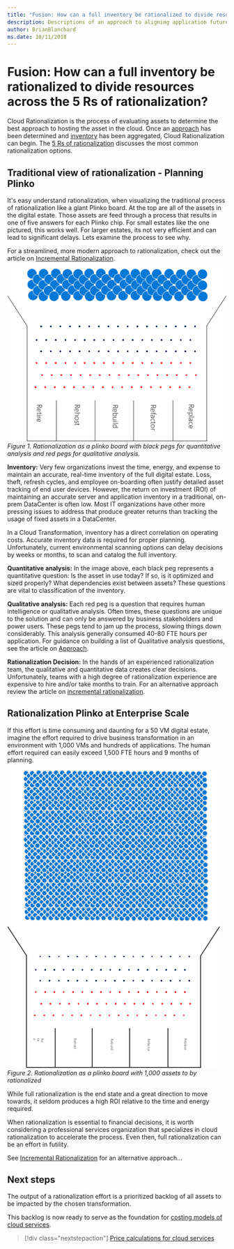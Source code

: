 ```yaml
---
title: "Fusion: How can a full inventory be rationalized to divide resources across the 5 Rs of rationalization?"
description: Descriptions of an approach to aligning application future state
author: BrianBlanchard
ms.date: 10/11/2018
---
```


# Fusion: How can a full inventory be rationalized to divide resources across the 5 Rs of rationalization?

Cloud Rationalization is the process of evaluating assets to determine the best approach to hosting the asset in the cloud.
Once an [approach](approach.md) has been determined and [inventory](inventory.md) has been aggregated, Cloud Rationalization can begin. The [5 Rs of rationalization](5-rs-of-rationalization.md) discusses the most common rationalization options.

## Traditional view of rationalization - Planning Plinko

It's easy understand rationalization, when visualizing the traditional process of rationalization like a giant Plinko board. At the top are all of the assets in the digital estate. Those assets are feed through a process that results in one of five answers for each Plinko chip. For small estates like the one pictured, this works well. For larger estates, its not very efficient and can lead to significant delays. Lets examine the process to see why.

For a streamlined, more modern approach to rationalization, check out the article on [Incremental Rationalization](rationalize-incremental.md).

![Rationalization as a plinko board with black pegs for quantitative analysis and red pegs for qualitative analysis](../_images/rationalization-plinko.png)
*Figure 1. Rationalization as a plinko board with black pegs for quantitative analysis and red pegs for qualitative analysis.*

**Inventory:** Very few organizations invest the time, energy, and expense to maintain an accurate, real-time inventory of the full digital estate. Loss, theft, refresh cycles, and employee on-boarding often justify detailed asset tracking of end user devices. However, the return on investment (ROI) of maintaining an accurate server and application inventory in a traditional, on-prem DataCenter is often low. Most IT organizations have other more pressing issues to address that produce greater returns than tracking the usage of fixed assets in a DataCenter.

In a Cloud Transformation, inventory has a direct correlation on operating costs. Accurate inventory data is required for proper planning. Unfortunately, current environmental scanning options can delay decisions by weeks or months, to scan and catalog the full inventory.

**Quantitative analysis:** In the image above, each black peg represents a quantitative question: Is the asset in use today? If so, is it optimized and sized properly? What dependencies exist between assets? These questions are vital to classification of the inventory.

**Qualitative analysis:** Each red peg is a question that requires human intelligence or qualitative analysis. Often times, these questions are unique to the solution and can only be answered by business stakeholders and power users. These pegs tend to jam up the process, slowing things down considerably. This analysis generally consumed 40-80 FTE hours per application. For guidance on building a list of Qualitative analysis questions, see the article on [Approach](approach.md).

**Rationalization Decision:** In the hands of an experienced rationalization team, the qualitative and quantitative data creates clear decisions. Unfortunately, teams with a high degree of rationalization experience are expensive to hire and/or take months to train. For an alternative approach review the article on [incremental rationalization](rationalize-incremental.md).

## Rationalization Plinko at Enterprise Scale

If this effort is time consuming and daunting for a 50 VM digital estate, imagine the effort required to drive business transformation in an environment with 1,000 VMs and hundreds of applications. The human effort required can easily exceed 1,500 FTE hours and 9 months of planning.

![Rationalization as a plinko board with 1,000 assets to by rationalized](../_images/rationalization-plinko-enterprise.png)
*Figure 2. Rationalization as a plinko board with 1,000 assets to by rationalized*

While full rationalization is the end state and a great direction to move towards, it seldom produces a high ROI relative to the time and energy required.

When rationalization is essential to financial decisions, it is worth considering a professional services organization that specializes in cloud rationalization to accelerate the process. Even then, full rationalization can be an effort in futility.

See [Incremental Rationalization](rationalize-incremental.md) for an alternative approach…

## Next steps

The output of a rationalization effort is a prioritized backlog of all assets to be impacted by the chosen transformation.

This backlog is now ready to serve as the foundation for [costing models of cloud services](calculate.md).

> [!div class="nextstepaction"]
> [Price calculations for cloud services](calculate.md)